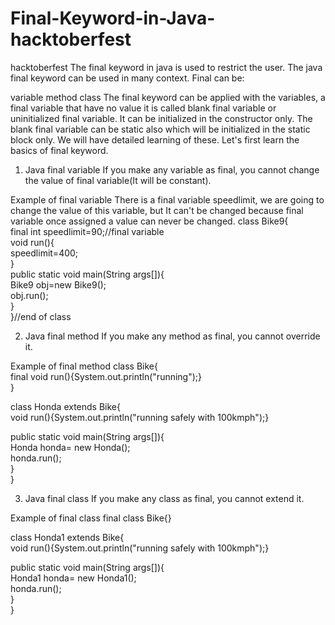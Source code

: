 # Final-Keyword-in-Java-hacktoberfest
hacktoberfest 
The final keyword in java is used to restrict the user. The java final keyword can be used in many context. Final can be:

variable
method
class
The final keyword can be applied with the variables, a final variable that have no value it is called blank final variable or uninitialized final variable. It can be initialized in the constructor only. The blank final variable can be static also which will be initialized in the static block only. We will have detailed learning of these. Let's first learn the basics of final keyword.

1) Java final variable
If you make any variable as final, you cannot change the value of final variable(It will be constant).

Example of final variable
There is a final variable speedlimit, we are going to change the value of this variable, but It can't be changed because final variable once assigned a value can never be changed.
class Bike9{  
 final int speedlimit=90;//final variable  
 void run(){  
  speedlimit=400;  
 }  
 public static void main(String args[]){  
 Bike9 obj=new  Bike9();  
 obj.run();  
 }  
}//end of class  

2) Java final method
If you make any method as final, you cannot override it.

Example of final method
class Bike{  
  final void run(){System.out.println("running");}  
}  
     
class Honda extends Bike{  
   void run(){System.out.println("running safely with 100kmph");}  
     
   public static void main(String args[]){  
   Honda honda= new Honda();  
   honda.run();  
   }  
}  


3) Java final class
If you make any class as final, you cannot extend it.

Example of final class
final class Bike{}  
  
class Honda1 extends Bike{  
  void run(){System.out.println("running safely with 100kmph");}  
    
  public static void main(String args[]){  
  Honda1 honda= new Honda1();  
  honda.run();  
  }  
}  
